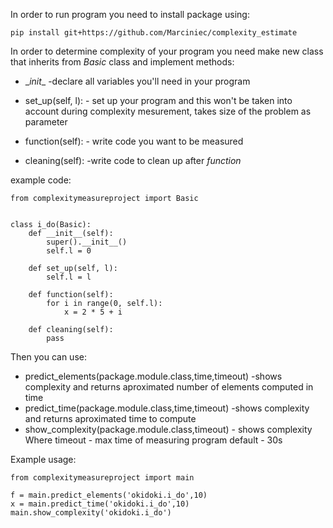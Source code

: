In order to run program you need to install package using:
```
pip install git+https://github.com/Marciniec/complexity_estimate
```
In order to determine complexity of your program you need make new class that inherits from _Basic_ class and implement methods:
 * \__init__   -declare all variables you'll need in your program

* set_up(self, l): - set up your program and this won't be taken into account during complexity mesurement, takes size of the problem as parameter

* function(self): - write code you want to be measured

* cleaning(self): -write code to clean up after _function_

example code:
```
from complexitymeasureproject import Basic


class i_do(Basic):
    def __init__(self):
        super().__init__()
        self.l = 0

    def set_up(self, l):
        self.l = l

    def function(self):
        for i in range(0, self.l):
            x = 2 * 5 + i

    def cleaning(self):
        pass

```
Then you can use:
* predict_elements(package.module.class,time,timeout) -shows complexity and returns aproximated number of elements computed in time
* predict_time(package.module.class,time,timeout) -shows complexity and returns aproximated time to compute
* show_complexity(package.module.class,timeout) - shows complexity
Where timeout - max time of measuring program default - 30s

Example usage:
```
from complexitymeasureproject import main

f = main.predict_elements('okidoki.i_do',10)
x = main.predict_time('okidoki.i_do',10)
main.show_complexity('okidoki.i_do')

```
